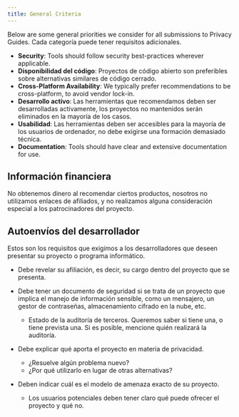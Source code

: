 ```yaml
---
title: General Criteria
---
```


Below are some general priorities we consider for all submissions to Privacy Guides. Cada categoría puede tener requisitos adicionales.

- **Security**: Tools should follow security best-practices wherever applicable.
- **Disponibilidad del código**: Proyectos de código abierto son preferibles sobre alternativas similares de código cerrado.
- **Cross-Platform Availability**: We typically prefer recommendations to be cross-platform, to avoid vendor lock-in.
- **Desarrollo activo**: Las herramientas que recomendamos deben ser desarrolladas activamente, los proyectos no mantenidos serán eliminados en la mayoría de los casos.
- **Usabilidad**: Las herramientas deben ser accesibles para la mayoría de los usuarios de ordenador, no debe exigirse una formación demasiado técnica.
- **Documentation**: Tools should have clear and extensive documentation for use.

## Información financiera

No obtenemos dinero al recomendar ciertos productos, nosotros no utilizamos enlaces de afiliados, y no realizamos alguna consideración especial a los patrocinadores del proyecto.

## Autoenvíos del desarrollador

Estos son los requisitos que exigimos a los desarrolladores que deseen presentar su proyecto o programa informático.

- Debe revelar su afiliación, es decir, su cargo dentro del proyecto que se presenta.

- Debe tener un documento de seguridad si se trata de un proyecto que implica el manejo de información sensible, como un mensajero, un gestor de contraseñas, almacenamiento cifrado en la nube, etc.
    - Estado de la auditoría de terceros. Queremos saber si tiene una, o tiene prevista una. Si es posible, mencione quién realizará la auditoría.

- Debe explicar qué aporta el proyecto en materia de privacidad.
    - ¿Resuelve algún problema nuevo?
    - ¿Por qué utilizarlo en lugar de otras alternativas?

- Deben indicar cuál es el modelo de amenaza exacto de su proyecto.
    - Los usuarios potenciales deben tener claro qué puede ofrecer el proyecto y qué no.
